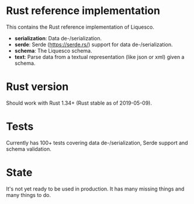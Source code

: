 # Rust reference implementation

This contains the Rust reference implementation of Liquesco.

 * **serialization**: Data de-/serialization.
 * **serde**: Serde (https://serde.rs/) support for data de-/serialization.
 * **schema**: The Liquesco schema.
 * **text**: Parse data from a textual representation (like json or xml) given a schema.

# Rust version

Should work with Rust 1.34+ (Rust stable as of 2019-05-09).

# Tests

Currently has 100+ tests covering data de-/serialization, Serde support and schema validation.

# State

It's not yet ready to be used in production. It has many missing things and many things to do.
